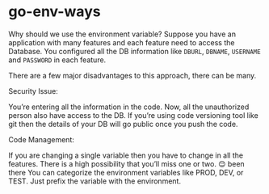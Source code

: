 # go-env-ways

Why should we use the environment variable?
Suppose you have an application with many features and each feature need to access the Database. You configured all the DB information like `DBURL`, `DBNAME`, `USERNAME` and `PASSWORD` in each feature.

There are a few major disadvantages to this approach, there can be many.

Security Issue:

You’re entering all the information in the code. Now, all the unauthorized person also have access to the DB.
If you’re using code versioning tool like git then the details of your DB will go public once you push the code.

Code Management:

If you are changing a single variable then you have to change in all the features. There is a high possibility that you’ll miss one or two. 😌 been there
You can categorize the environment variables like PROD, DEV, or TEST. Just prefix the variable with the environment.
